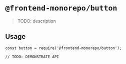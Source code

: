 # `@frontend-monorepo/button`

> TODO: description

## Usage

```
const button = require('@frontend-monorepo/button');

// TODO: DEMONSTRATE API
```
